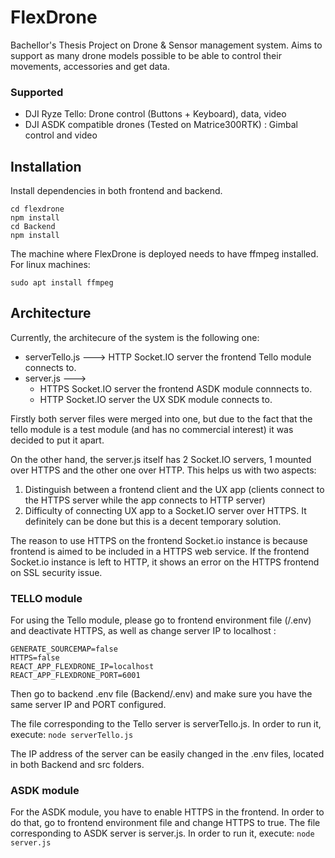 # FlexDrone

Bachellor's Thesis Project on Drone & Sensor management system.
Aims to support as many drone models possible to be able to control their movements, accessories and get data.

### Supported
- DJI Ryze Tello: Drone control (Buttons + Keyboard), data, video
- DJI ASDK compatible drones (Tested on Matrice300RTK) : Gimbal control and video

## Installation

Install dependencies in both frontend and backend.

```
cd flexdrone
npm install
cd Backend
npm install
```

The machine where FlexDrone is deployed needs to have ffmpeg installed.
For linux machines:

```sudo apt install ffmpeg```

## Architecture

Currently, the architecure of the system is the following one:

- serverTello.js ---> HTTP Socket.IO server the frontend Tello module connects to.
- server.js ---> 
  - HTTPS Socket.IO server the frontend ASDK module connnects to.
  - HTTP Socket.IO server the UX SDK module connects to.

Firstly both server files were merged into one, but due to the fact that the tello module is a test module (and has no commercial interest) it was decided to put it apart. 

On the other hand, the server.js itself has 2 Socket.IO servers, 1 mounted over HTTPS and the other one over HTTP. This helps us with two aspects:

1. Distinguish between a frontend client and the UX app (clients connect to the HTTPS server while the app connects to HTTP server)
2. Difficulty of connecting UX app to a Socket.IO server over HTTPS. It definitely can be done but this is a decent temporary solution.

The reason to use HTTPS on the frontend Socket.io instance is because frontend is aimed to be included in a HTTPS web service. If the frontend Socket.io instance is left to HTTP, it shows an error on the HTTPS frontend on SSL security issue.

### TELLO module

For using the Tello module, please go to frontend environment file (/.env) and deactivate HTTPS, as well as change server IP to localhost :
```
GENERATE_SOURCEMAP=false
HTTPS=false
REACT_APP_FLEXDRONE_IP=localhost
REACT_APP_FLEXDRONE_PORT=6001
```
Then go to backend .env file (Backend/.env) and make sure you have the same server IP and PORT configured.

The file corresponding to the Tello server is serverTello.js. In order to run it, execute:
```node serverTello.js```

The IP address of the server can be easily changed in the .env files, located in both Backend and src folders.

### ASDK module

For the ASDK module, you have to enable HTTPS in the frontend. In order to do that, go to frontend environment file and change HTTPS to true.
The file corresponding to ASDK server is server.js. In order to run it, execute:
```node server.js```



